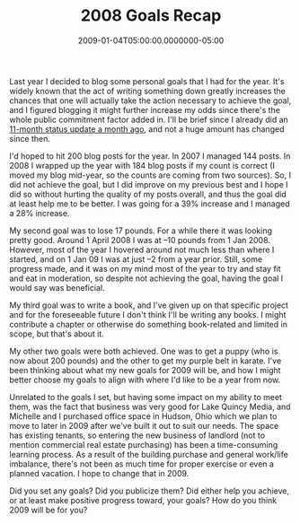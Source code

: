 ﻿---
title: 2008 Goals Recap
date: "2009-01-04T05:00:00.0000000-05:00"
description: Last year I decided to blog some personal goals that I had for the
featuredImage: /img/default-post-image.jpg
---

Last year I decided to blog some personal goals that I had for the year. It's widely known that the act of writing something down greatly increases the chances that one will actually take the action necessary to achieve the goal, and I figured blogging it might further increase my odds since there's the whole public commitment factor added in. I'll be brief since I already did an [11-month status update a month ago](/personal-goals-2008-update), and not a huge amount has changed since then.

I'd hoped to hit 200 blog posts for the year. In 2007 I managed 144 posts. In 2008 I wrapped up the year with 184 blog posts if my count is correct (I moved my blog mid-year, so the counts are coming from two sources). So, I did not achieve the goal, but I did improve on my previous best and I hope I did so without hurting the quality of my posts overall, and thus the goal did at least help me to be better. I was going for a 39% increase and I managed a 28% increase.

My second goal was to lose 17 pounds. For a while there it was looking pretty good. Around 1 April 2008 I was at –10 pounds from 1 Jan 2008. However, most of the year I hovered around not much less than where I started, and on 1 Jan 09 I was at just –2 from a year prior. Still, some progress made, and it was on my mind most of the year to try and stay fit and eat in moderation, so despite not achieving the goal, having the goal I would say was beneficial.

My third goal was to write a book, and I've given up on that specific project and for the foreseeable future I don't think I'll be writing any books. I might contribute a chapter or otherwise do something book-related and limited in scope, but that's about it.

My other two goals were both achieved. One was to get a puppy (who is now about 200 pounds) and the other to get my purple belt in karate. I've been thinking about what my new goals for 2009 will be, and how I might better choose my goals to align with where I'd like to be a year from now.

Unrelated to the goals I set, but having some impact on my ability to meet them, was the fact that business was very good for Lake Quincy Media, and Michelle and I purchased office space in Hudson, Ohio which we plan to move to later in 2009 after we've built it out to suit our needs. The space has existing tenants, so entering the new business of landlord (not to mention commercial real estate purchasing) has been a time-consuming learning process. As a result of the building purchase and general work/life imbalance, there's not been as much time for proper exercise or even a planned vacation. I hope to change that in 2009.

Did you set any goals? Did you publicize them? Did either help you achieve, or at least make positive progress toward, your goals? How do you think 2009 will be for you?

